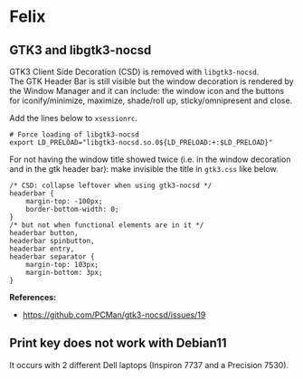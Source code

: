 # Felix

## GTK3 and libgtk3-nocsd

GTK3 Client Side Decoration (CSD) is removed with `libgtk3-nocsd`.  
The GTK Header Bar is still visible but the window decoration is rendered by the Window Manager and it can include: the window icon and the buttons for iconify/minimize, maximize, shade/roll up, sticky/omnipresent and close.  

Add the lines below to `xsessionrc`.

    # Force loading of libgtk3-nocsd
    export LD_PRELOAD="libgtk3-nocsd.so.0${LD_PRELOAD:+:$LD_PRELOAD}"

For not having the window title showed twice (i.e. in the window decoration and in the gtk header bar): make invisible the title in `gtk3.css` like below.

    /* CSD: collapse leftover when using gtk3-nocsd */
    headerbar {
    	margin-top: -100px;
    	border-bottom-width: 0;
    }
    /* but not when functional elements are in it */
    headerbar button,
    headerbar spinbutton,
    headerbar entry,
    headerbar separator {
    	margin-top: 103px;
    	margin-bottom: 3px;
    }

__References:__

  - <https://github.com/PCMan/gtk3-nocsd/issues/19>

## Print key does not work with Debian11
It occurs with 2 different Dell laptops (Inspiron 7737 and a Precision 7530).  

